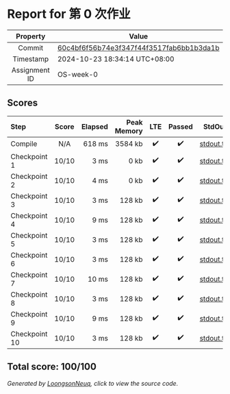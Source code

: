 # Report for 第 0 次作业

| Property | Value |
|:--------:|-------|
| Commit | [60c4bf6f56b74e3f347f44f3517fab6bb1b3da1b](https://github.com/Loongson-neuq/0-driver1895/tree/60c4bf6f56b74e3f347f44f3517fab6bb1b3da1b) |
| Timestamp | 2024-10-23 18:34:14 UTC+08:00 |
| Assignment ID | OS-week-0 |
## Scores
| Step | Score | Elapsed | Peak Memory | LTE | Passed | StdOut | StdErr |
|:-----|:-----:|--------:|------------:|:---:|:------:|:------:|:------:|
| Compile | N/A | 618 ms | 3584 kb | ✔️ | ✔️ | [stdout.txt](Compile/stdout.txt) | [stderr.txt](Compile/stderr.txt) |
| Checkpoint 1 | 10/10 | 3 ms | 0 kb | ✔️ | ✔️ | [stdout.txt](Checkpoint%201/stdout.txt) | [stderr.txt](Checkpoint%201/stderr.txt) |
| Checkpoint 2 | 10/10 | 4 ms | 0 kb | ✔️ | ✔️ | [stdout.txt](Checkpoint%202/stdout.txt) | [stderr.txt](Checkpoint%202/stderr.txt) |
| Checkpoint 3 | 10/10 | 3 ms | 128 kb | ✔️ | ✔️ | [stdout.txt](Checkpoint%203/stdout.txt) | [stderr.txt](Checkpoint%203/stderr.txt) |
| Checkpoint 4 | 10/10 | 9 ms | 128 kb | ✔️ | ✔️ | [stdout.txt](Checkpoint%204/stdout.txt) | [stderr.txt](Checkpoint%204/stderr.txt) |
| Checkpoint 5 | 10/10 | 3 ms | 128 kb | ✔️ | ✔️ | [stdout.txt](Checkpoint%205/stdout.txt) | [stderr.txt](Checkpoint%205/stderr.txt) |
| Checkpoint 6 | 10/10 | 3 ms | 128 kb | ✔️ | ✔️ | [stdout.txt](Checkpoint%206/stdout.txt) | [stderr.txt](Checkpoint%206/stderr.txt) |
| Checkpoint 7 | 10/10 | 10 ms | 128 kb | ✔️ | ✔️ | [stdout.txt](Checkpoint%207/stdout.txt) | [stderr.txt](Checkpoint%207/stderr.txt) |
| Checkpoint 8 | 10/10 | 3 ms | 128 kb | ✔️ | ✔️ | [stdout.txt](Checkpoint%208/stdout.txt) | [stderr.txt](Checkpoint%208/stderr.txt) |
| Checkpoint 9 | 10/10 | 9 ms | 128 kb | ✔️ | ✔️ | [stdout.txt](Checkpoint%209/stdout.txt) | [stderr.txt](Checkpoint%209/stderr.txt) |
| Checkpoint 10 | 10/10 | 3 ms | 128 kb | ✔️ | ✔️ | [stdout.txt](Checkpoint%2010/stdout.txt) | [stderr.txt](Checkpoint%2010/stderr.txt) |

Total score: 100/100
-----------
*Generated by [LoongsonNeuq](https://github.com/Loongson-Neuq/LoongsonNeuq), click to view the source code.*
